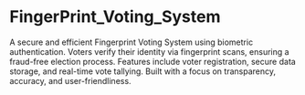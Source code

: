 # FingerPrint_Voting_System
A secure and efficient Fingerprint Voting System using biometric authentication. Voters verify their identity via fingerprint scans, ensuring a fraud-free election process. Features include voter registration, secure data storage, and real-time vote tallying. Built with a focus on transparency, accuracy, and user-friendliness.
